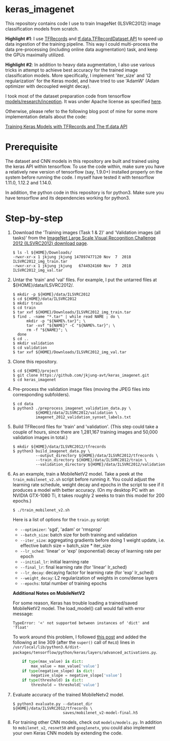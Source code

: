 keras_imagenet
==============

This repository contains code I use to train ImageNet (ILSVRC2012) image classification models from scratch.

**Highlight #1**: I use [TFRecords](https://www.tensorflow.org/tutorials/load_data/tf_records) and [tf.data.TFRecordDataset API](https://www.tensorflow.org/api_docs/python/tf/data/TFRecordDataset) to speed up data ingestion of the training pipeline.  This way I could multi-process the data pre-processing (including online data augmentation) task, and keep the GPUs maximally utilized.

**Highlight #2**: In addition to heavy data augmentation, I also use various tricks in attempt to achieve best accuracy for the trained image classification models.  More specifically, I implement 'iter_size' and 'l2 regularization' for the Keras model, and have tried to use 'AdamW' (Adam optimizer with decoupled weight decay).

I took most of the dataset preparation code from tensorflow [models/research/inception](https://github.com/tensorflow/models/tree/master/research/inception).  It was under Apache license as specified [here](https://github.com/tensorflow/models/blob/master/LICENSE).

Otherwise, please refer to the following blog post of mine for some more implementation details about the code:

[Training Keras Models with TFRecords and The tf.data API](https://jkjung-avt.github.io/tfrecords-for-keras/)

# Prerequisite

The dataset and CNN models in this repository are built and trained using the keras API within tensorflow.  To use the code within, make sure you have a relatively new version of tensorflow (say, 1.9.0+) installed properly on the system before running the code.  I myself have tested it with tensorflow 1.11.0, 1.12.2 and 1.14.0.

In addition, the python code in this repository is for python3.  Make sure you have tensorflow and its dependencies working for python3.

# Step-by-step

1. Download the 'Training images (Task 1 & 2)' and 'Validation images (all tasks)' from the [ImageNet Large Scale Visual Recognition Challenge 2012 (ILSVRC2012) download page](http://www.image-net.org/challenges/LSVRC/2012/nonpub-downloads).

   ```shell
   $ ls -l ${HOME}/Downloads/
   -rwxr-xr-x 1 jkjung jkjung 147897477120 Nov  7  2018 ILSVRC2012_img_train.tar
   -rwxr-xr-x 1 jkjung jkjung   6744924160 Nov  7  2018 ILSVRC2012_img_val.tar
   ```

2. Untar the 'train' and 'val' files.  For example, I put the untarred files at ${HOME}/data/ILSVRC2012/.

   ```shell
   $ mkdir -p ${HOME}/data/ILSVRC2012
   $ cd ${HOME}/data/ILSVRC2012
   $ mkdir train
   $ cd train
   $ tar xvf ${HOME}/Downloads/ILSVRC2012_img_train.tar
   $ find . -name "*.tar" | while read NAME ; do \
         mkdir -p "${NAME%.tar}"; \
         tar -xvf "${NAME}" -C "${NAME%.tar}"; \
         rm -f "${NAME}"; \
     done
   $ cd ..
   $ mkdir validation
   $ cd validation
   $ tar xvf ${HOME}/Downloads/ILSVRC2012_img_val.tar
   ```

3. Clone this repository.

   ```shell
   $ cd ${HOME}/project
   $ git clone https://github.com/jkjung-avt/keras_imagenet.git
   $ cd keras_imagenet
   ```

4. Pre-process the validation image files (moving the JPEG files into corresponding subfolders).

   ```shell
   $ cd data
   $ python3 ./preprocess_imagenet_validation_data.py \
             ${HOME}/data/ILSVRC2012/validation \
             imagenet_2012_validation_synset_labels.txt
   ```

5. Build TFRecord files for 'train' and 'validation'.  (This step could take a couple of hours, since there are 1,281,167 training images and 50,000 validation images in total.)

   ```shell
   $ mkdir ${HOME}/data/ILSVRC2012/tfrecords
   $ python3 build_imagenet_data.py \
             --output_directory ${HOME}/data/ILSVRC2012/tfrecords \
             --train_directory ${HOME}/data/ILSVRC2012/train \
             --validation_directory ${HOME}/data/ILSVRC2012/validation
   ```

6. As an example, train a MobileNetV2 model.  Take a peek at the `train_mobilenet_v2.sh` script before running it.  You could adjust the learning rate schedule, weight decay and epochs in the script to see if it produces a model with better accuracy.  (On my desktop PC with an NVIDIA GTX-1080 Ti, it takes roughly 2 weeks to train this model for 200 epochs.)

   ```shell
   $ ./train_mobilenet_v2.sh
   ```

   Here is a list of options for the `train.py` script:

   * `--optimizer`: 'sgd', 'adam' or 'rmsprop'
   * `--batch_size`: batch size for both training and validation
   * `--iter_size`: aggregating gradients before doing 1 weight update, i.e. effective batch size = batch_size * iter_size
   * `--lr_sched`: 'linear' or 'exp' (exponential) decay of learning rate per epoch
   * `--initial_lr`: initial learning rate
   * `--final_lr`: final learning rate (for 'linear' lr_sched)
   * `--lr_decay`: decaying factor for learning rate (for 'exp' lr_sched)
   * `--weight_decay`: L2 regularization of weights in conv/dense layers
   * `--epochs`: total number of training epochs

   **Additional Notes on MobileNetV2**

   For some reason, Keras has trouble loading a trained/saved MobileNetV2 model.  The load_model() call would fail with error message:
   
      `TypeError: '<' not supported between instances of 'dict' and 'float'`
   
   To work around this problem, I followed [this post](https://github.com/tensorflow/tensorflow/issues/22697#issuecomment-436301471) and added the following at line 309 (after the `super()` call of `ReLU`) lines in `/usr/local/lib/python3.6/dist-packages/tensorflow/python/keras/layers/advanced_activations.py`.
   
      ```python
          if type(max_value) is dict:
              max_value = max_value['value']
          if type(negative_slope) is dict:
              negative_slope = negative_slope['value']
          if type(threshold) is dict:
              threshold = threshold['value']
      ```
   
7. Evaluate accuracy of the trained MobileNetv2 model.

   ```shell
   $ python3 evaluate.py --dataset_dir ${HOME}/data/ILSVRC2012/tfrecords \
                         saves/mobilenet_v2-model-final.h5
   ```

8. For training other CNN models, check out `models/models.py`.  In addition to `mobilenet_v2`, `resnet50` and `googlenetx`, you could also implement your own Keras CNN models by extending the code.
